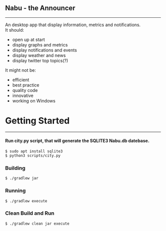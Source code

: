 ## Nabu - the Announcer
___
An desktop app that display information, metrics and notifications. <br>
It should:
<div>
    <ul>
        <li>open up at start</li>
        <li>display graphs and metrics</li>
        <li>display notifications and events</li>
        <li>display weather and news</li>
        <li>display twitter top topics(?)</li>
    </ul>
</div>
It might not be:
<div>
    <ul>
        <li>efficient</li>
        <li>best practice</li>
        <li>quality code</li>
        <li>innovative</li>
        <li>working on Windows</li>
    </ul>
</div>

# Getting Started
___
#### Run city.py script, that will generate the SQLITE3 Nabu.db datebase.<br>

```shell
$ sudo apt install sqlite3
$ python3 scripts/city.py
```

### Building
```shell
$ ./gradlew jar
```

### Running
```shell
$ ./gradlew execute
```

### Clean Build and Run
```shell
$ ./gradlew clean jar execute
```
